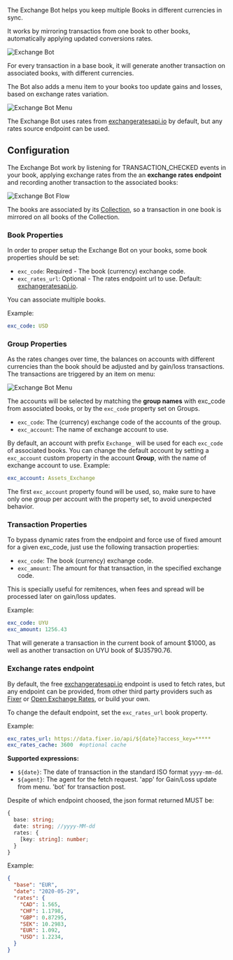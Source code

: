 The Exchange Bot helps you keep multiple Books in different currencies in sync.

It works by mirroring transactios from one book to other books, automatically applying updated conversions rates.

![Exchange Bot](https://docs.google.com/drawings/d/e/2PACX-1vTAW6vvlAPHup58L5mwdiQnUVoSxHbf890GJiHYVkLmzhAc0kaGsb8B721vc1pRFVXp2OWx8rBiACMR/pub?w=949&h=436)


For every transaction in a base book, it will generate another transaction on associated books, with different currencies.

The Bot also adds a menu item to your books too update gains and losses, based on exchange rates variation.

![Exchange Bot Menu](https://docs.google.com/drawings/d/e/2PACX-1vSA-k4mJouFSGPUc8wH2J6o67qKs7jxYkk4VygH-6WA5uwdPAw5k5Jq42MhIvznj0EszPrAlIU_pHXm/pub?w=1200&h=400)

The Exchange Bot uses rates from [exchangeratesapi.io](https://exchangeratesapi.io/) by default, but any rates source endpoint can be used.

<!-- ## Sponsors ❤

[<img src='https://storage.googleapis.com/bkper-public/logos/ppv-logo.png' height='50'>](http://ppv.com.uy/)
&nbsp;
[<img src='https://storage.googleapis.com/bkper-public/logos/brain-logo.webp' height='50'>](https://www.brain.uy/) -->


## Configuration

The Exchange Bot work by listening for TRANSACTION_CHECKED events in your book, applying exchange rates from the an **exchange rates endpoint** and recording another transaction to the associated books:

![Exchange Bot Flow](https://docs.google.com/drawings/d/e/2PACX-1vSgg3HznU8deJsYNuZx57XvOusDTg-t6MwNIBpF2RuJRMzz-eFY4LhbCP1giOaO1mR3pD3K1gvEIz5i/pub?w=960&h=416)

The books are associated by its [Collection](https://help.bkper.com/en/articles/4208937-work-with-multiple-books), so a transaction in one book is mirrored on all books of the Collection.

### Book Properties

In order to proper setup the Exchange Bot on your books, some book properties should be set:

- ```exc_code```: Required - The book (currency) exchange code.
- ```exc_rates_url```: Optional - The rates endpoint url to use. Default: [exchangeratesapi.io](https://exchangeratesapi.io/). 


You can associate multiple books.

Example:
```yaml
exc_code: USD
```


### Group Properties

As the rates changes over time, the balances on accounts with different currencies than the book should be adjusted and by gain/loss transactions. The transactions are triggered by an item on menu:

![Exchange Bot Menu](https://docs.google.com/drawings/d/e/2PACX-1vSA-k4mJouFSGPUc8wH2J6o67qKs7jxYkk4VygH-6WA5uwdPAw5k5Jq42MhIvznj0EszPrAlIU_pHXm/pub?w=1200&h=400)

The accounts will be selected by matching the **group names** with exc_code from associated books, or by the ```exc_code``` property set on Groups.

- ```exc_code```: The (currency) exchange code of the accounts of the group.
- ```exc_account```: The name of exchange account to use.

By default, an account with prefix ```Exchange_```  will be used for each ```exc_code``` of associated books. You can change the default account by setting a ```exc_account``` custom property in the account **Group**, with the name of exchange account to use. Example:
```yaml
exc_account: Assets_Exchange
```
The first ```exc_account``` property found will be used, so, make sure to have only one group per account with the property set, to avoid unexpected behavior.


### Transaction Properties

To bypass dynamic rates from the endpoint and force use of fixed amount for a given exc_code, just use the following transaction properties:

- ```exc_code```: The book (currency) exchange code.
- ```exc_amount```: The amount for that transaction, in the specified exchange code.

This is specially useful for remitences, when fees and spread will be processed later on gain/loss updates.


Example:
```yaml
exc_code: UYU
exc_amount: 1256.43
```

That will generate a transaction in the current book of amount $1000, as well as another transaction on UYU book of $U35790.76.

### Exchange rates endpoint

By default, the free [exchangeratesapi.io](https://exchangeratesapi.io/) endpoint is used to fetch rates, but any endpoint can be provided, from other third party providers such as [Fixer](https://fixer.io/) or [Open Exchange Rates](https://openexchangerates.org/), or build your own. 

To change the default endpoint, set the ```exc_rates_url``` book property. 

Example:
```yaml
exc_rates_url: https://data.fixer.io/api/${date}?access_key=*****
exc_rates_cache: 3600  #optional cache
```

**Supported expressions:**

- ```${date}```: The date of transaction in the standard ISO format ```yyyy-mm-dd```.
- ```${agent}```: The agent for the fetch request. 'app' for Gain/Loss update from menu. 'bot' for transaction post.


Despite of which endpoint choosed, the json format returned MUST be:

```typescript
{
  base: string;
  date: string; //yyyy-MM-dd
  rates: {
    [key: string]: number;
  }
}
```

Example:

```json
{
  "base": "EUR",
  "date": "2020-05-29",
  "rates": {
    "CAD": 1.565,
    "CHF": 1.1798,
    "GBP": 0.87295,
    "SEK": 10.2983,
    "EUR": 1.092,
    "USD": 1.2234,
  }
}


